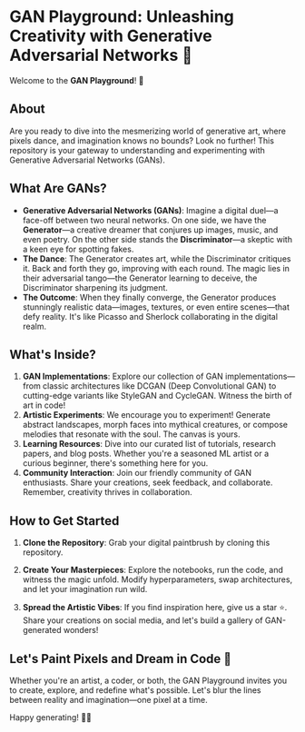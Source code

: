 # GAN Playground: Unleashing Creativity with Generative Adversarial Networks 🎨

Welcome to the **GAN Playground**! 🚀

## About

Are you ready to dive into the mesmerizing world of generative art, where pixels dance, and imagination knows no bounds? Look no further! This repository is your gateway to understanding and experimenting with Generative Adversarial Networks (GANs).

## What Are GANs?

- **Generative Adversarial Networks (GANs)**: Imagine a digital duel—a face-off between two neural networks. On one side, we have the **Generator**—a creative dreamer that conjures up images, music, and even poetry. On the other side stands the **Discriminator**—a skeptic with a keen eye for spotting fakes.
- **The Dance**: The Generator creates art, while the Discriminator critiques it. Back and forth they go, improving with each round. The magic lies in their adversarial tango—the Generator learning to deceive, the Discriminator sharpening its judgment.
- **The Outcome**: When they finally converge, the Generator produces stunningly realistic data—images, textures, or even entire scenes—that defy reality. It's like Picasso and Sherlock collaborating in the digital realm.

## What's Inside?

1. **GAN Implementations**: Explore our collection of GAN implementations—from classic architectures like DCGAN (Deep Convolutional GAN) to cutting-edge variants like StyleGAN and CycleGAN. Witness the birth of art in code!
2. **Artistic Experiments**: We encourage you to experiment! Generate abstract landscapes, morph faces into mythical creatures, or compose melodies that resonate with the soul. The canvas is yours.
3. **Learning Resources**: Dive into our curated list of tutorials, research papers, and blog posts. Whether you're a seasoned ML artist or a curious beginner, there's something here for you.
4. **Community Interaction**: Join our friendly community of GAN enthusiasts. Share your creations, seek feedback, and collaborate. Remember, creativity thrives in collaboration.

## How to Get Started

1. **Clone the Repository**: Grab your digital paintbrush by cloning this repository.

2. **Create Your Masterpieces**: Explore the notebooks, run the code, and witness the magic unfold. Modify hyperparameters, swap architectures, and let your imagination run wild.

3. **Spread the Artistic Vibes**: If you find inspiration here, give us a star ⭐️. Share your creations on social media, and let's build a gallery of GAN-generated wonders!

## Let's Paint Pixels and Dream in Code 🌟

Whether you're an artist, a coder, or both, the GAN Playground invites you to create, explore, and redefine what's possible. Let's blur the lines between reality and imagination—one pixel at a time.

Happy generating! 🎨✨
